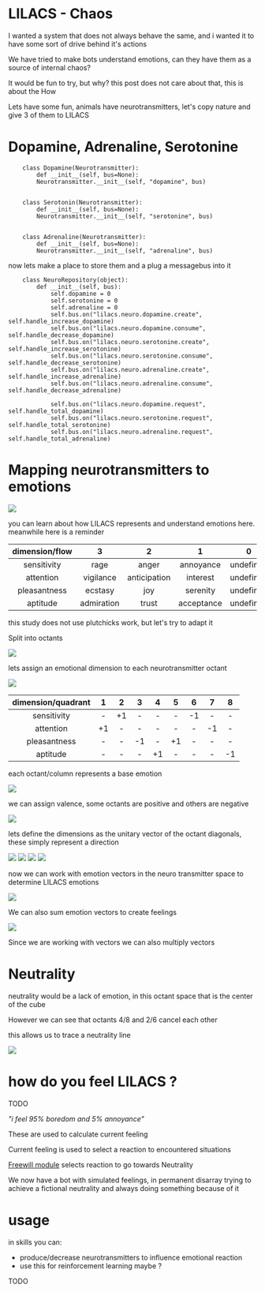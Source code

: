 # LILACS - Chaos

I wanted a system that does not always behave the same, and i wanted it to have some sort of drive behind it's actions

We have tried to make bots understand emotions, can they have them as a source of internal chaos? 

It would be fun to try, but why? this post does not care about that, this is about the How

Lets have some fun, animals have neurotransmitters, let's copy nature and give 3 of them to LILACS

# Dopamine, Adrenaline, Serotonine


		class Dopamine(Neurotransmitter):
		    def __init__(self, bus=None):
			Neurotransmitter.__init__(self, "dopamine", bus)


		class Serotonin(Neurotransmitter):
		    def __init__(self, bus=None):
			Neurotransmitter.__init__(self, "serotonine", bus)


		class Adrenaline(Neurotransmitter):
		    def __init__(self, bus=None):
			Neurotransmitter.__init__(self, "adrenaline", bus)

now lets make a place to store them and a plug a messagebus into it

        class NeuroRepository(object):
            def __init__(self, bus):
                self.dopamine = 0
                self.serotonine = 0
                self.adrenaline = 0
                self.bus.on("lilacs.neuro.dopamine.create", self.handle_increase_dopamine)
                self.bus.on("lilacs.neuro.dopamine.consume", self.handle_decrease_dopamine)
                self.bus.on("lilacs.neuro.serotonine.create", self.handle_increase_serotonine)
                self.bus.on("lilacs.neuro.serotonine.consume", self.handle_decrease_serotonine)
                self.bus.on("lilacs.neuro.adrenaline.create", self.handle_increase_adrenaline)
                self.bus.on("lilacs.neuro.adrenaline.consume", self.handle_decrease_adrenaline)
        
                self.bus.on("lilacs.neuro.dopamine.request", self.handle_total_dopamine)
                self.bus.on("lilacs.neuro.serotonine.request", self.handle_total_serotonine)
                self.bus.on("lilacs.neuro.adrenaline.request", self.handle_total_adrenaline)
    

# Mapping neurotransmitters to emotions

![](https://github.com/JarbasAl/LILACS/blob/master/blog/neutransmitter-emotion.jpg) 



you can learn about how LILACS represents and understand emotions here. meanwhile here is a reminder


| dimension/flow |      3     |       2      |      1     |      0     |      -1      |    -2    |     -3    |
|:--------------:|:----------:|:------------:|:----------:|:------------:|:--------:|:---------:|---------:|
|   sensitivity  |    rage    |     anger    |  annoyance | undefined | apprehension |   fear   |   terror  |
|    attention   |  vigilance | anticipation |  interest  | undefined |  distraction | surprise | amazement |
|  pleasantness  |   ecstasy  |      joy     |  serenity  | undefined |  pensiveness |  sadness |   grief   |
|    aptitude    | admiration |     trust    | acceptance | undefined |    boredom   |  disgust |  loathing |



this study does not use plutchicks work, but let's try to adapt it

Split into octants 

![](https://github.com/JarbasAl/LILACS/blob/master/blog/octant_neuro.png)


lets assign an emotional dimension to each neurotransmitter octant

![](https://github.com/JarbasAl/LILACS/blob/master/blog/octant_dimension.png)


| dimension/quadrant|     1     |       2      |      3     |     4      |   5    |    6    |  7  |  8 |
|:--------------:|:----------:|:------------:|:----------:|:------------:|:--------:|:---------:|:---------:|:---------:|
|   sensitivity  |    -    |      +1   |   -    |    -    |   -    |   -1    | -    |   -    | 
|    attention   |  +1 | - |    -    |     -   |   -   |   -    |  -1    |   -    | 
|  pleasantness  |   - |     -     |    -1    |   -    |   +1    |    -    |  -    |   -    | 
|    aptitude    | - |     -   |   -    |    +1    |    -    |   -    |  -   |   -1    | 

each octant/column represents a base emotion


		
![](https://github.com/JarbasAl/LILACS/blob/master/blog/octant_basic_emo.png)


we can assign valence, some octants are positive and others are negative


![](https://github.com/JarbasAl/LILACS/blob/master/blog/octant_valence.png)
        
        
lets define the dimensions as the unitary vector of the octant diagonals, these simply represent a direction

		    
![](https://github.com/JarbasAl/LILACS/blob/master/blog/octant_pleasantness.png) 
![](https://github.com/JarbasAl/LILACS/blob/master/blog/octant_aptitude.png) 
![](https://github.com/JarbasAl/LILACS/blob/master/blog/octant_attention.png) 
![](https://github.com/JarbasAl/LILACS/blob/master/blog/octant_sensitivity.png) 
            
now we can work with emotion vectors in the neuro transmitter space to determine LILACS emotions

![](https://github.com/JarbasAl/LILACS/blob/master/blog/octant_emotion_vec.png) 


We can also sum emotion vectors to create feelings

![](https://github.com/JarbasAl/LILACS/blob/master/blog/octant_feelings.png) 


Since we are working with vectors we can also multiply vectors



# Neutrality

neutrality would be a lack of emotion, in this octant space that is the center of the cube

However we can see that octants  4/8 and 2/6 cancel each other

this allows us to trace a neutrality line

![](https://github.com/JarbasAl/LILACS/blob/master/blog/octant_neutrality.png) 


# how do you feel LILACS ?

TODO

*"i feel 95% boredom and 5% annoyance"*


These are used to calculate current feeling

Current feeling is used to select a reaction to encountered situations

[Freewill module]() selects reaction to go towards Neutrality

We now have a bot with simulated feelings, in permanent disarray trying to achieve a fictional neutrality and always doing something because of it

# usage

in skills you can:

- produce/decrease neurotransmitters to influence emotional reaction
- use this for reinforcement learning maybe ?


TODO